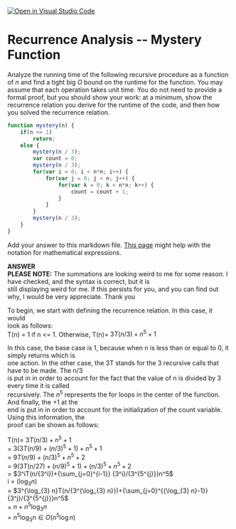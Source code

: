 [![Open in Visual Studio Code](https://classroom.github.com/assets/open-in-vscode-718a45dd9cf7e7f842a935f5ebbe5719a5e09af4491e668f4dbf3b35d5cca122.svg)](https://classroom.github.com/online_ide?assignment_repo_id=11857668&assignment_repo_type=AssignmentRepo)
# Recurrence Analysis -- Mystery Function

Analyze the running time of the following recursive procedure as a function of
$n$ and find a tight big $O$ bound on the runtime for the function. You may
assume that each operation takes unit time. You do not need to provide a formal
proof, but you should show your work: at a minimum, show the recurrence relation
you derive for the runtime of the code, and then how you solved the recurrence
relation.

```javascript
function mystery(n) {
    if(n <= 1)
        return;
    else {
        mystery(n / 3);
        var count = 0;
        mystery(n / 3);
        for(var i = 0; i < n*n; i++) {
            for(var j = 0; j < n; j++) {
                for(var k = 0; k < n*n; k++) {
                    count = count + 1;
                }
            }
        }
        mystery(n / 3);
    }
}
```

Add your answer to this markdown file. [This
page](https://docs.github.com/en/get-started/writing-on-github/working-with-advanced-formatting/writing-mathematical-expressions)
might help with the notation for mathematical expressions.  

**ANSWER**  
**PLEASE NOTE:** The summations are looking weird to me for some reason. I have checked, and the syntax is correct, but it is  
still displaying weird for me. If this persists for you, and you can find out why, I would be very appreciate. Thank you  

To begin, we start with defining the recurrence relation. In this case, it would  
look as follows:  
T(n) = 1 if n <= 1. Otherwise, T(n)= $3T(n/3)+n^5+1$  

In this case, the base case is 1, because when n is less than or equal to 0, it simply returns which is  
one action. In the other case, the 3T stands for the 3 recursive calls that have to be made. The n/3  
is put in in order to account for the fact that the value of n is divided by 3 every time it is called  
recursively. The $n^5$ represents the for loops in the center of the function. And finally, the +1 at the  
end is put in in order to account for the initialization of the count variable. Using this information, the  
proof can be shown as follows:  

T(n)= $3T(n/3)+n^5+1$  
= $3(3T(n/9)+(n/3)^5+1)+n^5+1$  
= $9T(n/9)+(n/3)^5+n^5+2$  
= $9(3T(n/27)+(n/9)^5+1)+(n/3)^5+n^5+2$  
= $3^iT(n/{3^i})+{\sum_{j=0}^{i-1}} {3^i}/{3^{5^{j}}}n^5$  
i = $(\log_{3} n)$  
= $3^{\log_{3} n}T(n/{3^{\log_{3} n}})+{\sum_{j=0}^{{\log_{3} n}-1}} {3^j}/{3^{5^{j}}}n^5$  
= $n + n^5{\log_{3} n}$  
= $n^5{\log_{3} n} \in O(n^5{\log{} n})$  

